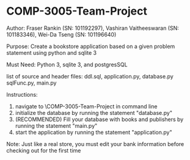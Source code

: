 # COMP-3005-Team-Project
Author: Fraser Rankin (SN: 101192297), Vashiran Vaitheeswaran (SN: 101183346), Wei-Da Tseng (SN: 101196640)

Purpose: Create a bookstore application based on a given problem statement using python and sqlite 3

Must Need: Python 3, sqlite 3, and postgresSQL

list of source and header files: ddl.sql, application.py, database.py sqlFunc.py, main.py

Instructions:

1. navigate to \COMP-3005-Team-Project in command line
2. initialize the database by running the statement "database.py"
3. (RECOMMENDED) Fill your database with books and publishers by running the statement "main.py"
4. start the application by running the statement "application.py"



Note: Just like a real store, you must edit your bank information before checking out for the first time
